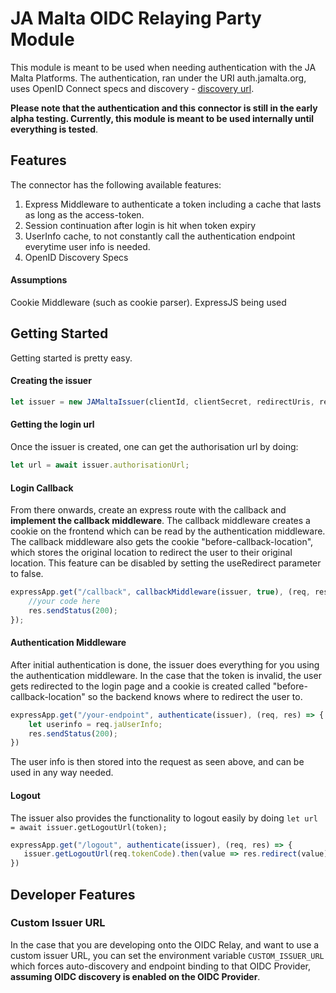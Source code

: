 # JA Malta OIDC Relaying Party Module

This module is meant to be used when needing authentication with the JA Malta Platforms.  The authentication, ran under the URI auth.jamalta.org, uses OpenID Connect specs and discovery - [discovery url](https://auth.jamalta.org/.well-known/openid-configuration).  

**Please note that the authentication and this connector is still in the early alpha testing.  Currently, this module is meant to be used internally until everything is tested**.

## Features
The connector has the following available features:
1. Express Middleware to authenticate a token including a cache that lasts as long as the access-token.
2. Session continuation after login is hit when token expiry
3. UserInfo cache, to not constantly call the authentication endpoint everytime user info is needed.
4. OpenID Discovery Specs

#### Assumptions
Cookie Middleware (such as cookie parser).
ExpressJS being used

## Getting Started
Getting started is pretty easy.  

#### Creating the issuer
```js 
let issuer = new JAMaltaIssuer(clientId, clientSecret, redirectUris, responseTypes, scopes);
```

#### Getting the login url
Once the issuer is created, one can get the authorisation url by doing:
```js
let url = await issuer.authorisationUrl;
```

#### Login Callback
From there onwards, create an express route with the callback and **implement the callback middleware**.  The callback middleware creates a cookie on the frontend which can be read by the authentication middleware.  The callback middleware also gets the cookie "before-callback-location", which stores the original location to redirect the user to their original location.  This feature can be disabled by setting the useRedirect parameter to false.
```js
expressApp.get("/callback", callbackMiddleware(issuer, true), (req, res) => {
    //your code here
    res.sendStatus(200);
});
```

#### Authentication Middleware
After initial authentication is done, the issuer does everything for you using the authentication middleware.  In the case that the token is invalid, the user gets redirected to the login page and a cookie is created called "before-callback-location" so the backend knows where to redirect the user to.
```js
expressApp.get("/your-endpoint", authenticate(issuer), (req, res) => {
    let userinfo = req.jaUserInfo;
    res.sendStatus(200);
})
```
The user info is then stored into the request as seen above, and can be used in any way needed.

#### Logout
The issuer also provides the functionality to logout easily by doing `let url = await issuer.getLogoutUrl(token);`
```js
expressApp.get("/logout", authenticate(issuer), (req, res) => {
   issuer.getLogoutUrl(req.tokenCode).then(value => res.redirect(value));
})
```

## Developer Features
### Custom Issuer URL
In the case that you are developing onto the OIDC Relay, and want to use a custom issuer URL, you can set the environment variable `CUSTOM_ISSUER_URL` which forces auto-discovery and endpoint binding to that OIDC Provider, **assuming OIDC discovery is enabled on the OIDC Provider**. 
